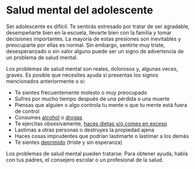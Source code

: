 Salud mental del adolescente
============================


Ser adolescente es difícil. Te sentirás estresado por tratar de ser agradable, desempeñarte bien en la escuela, llevarte bien con la familia y tomar decisiones importantes. La mayoría de estas presiones son inevitables y preocuparte por ellas es normal. Sin embargo, sentirte muy triste, desesperanzado o sin valor alguno puede ser un signo de advertencia de un problema de salud mental.


Los problemas de salud mental son reales, dolorosos y, algunas veces, graves. Es posible que necesites ayuda si presentas los signos mencionados anteriormente o si:


* Te sientes frecuentemente molesto o muy preocupado
* Sufres por mucho tiempo después de una pérdida o una muerte
* Piensas que alguien o algo controla tu mente o que tu mente está fuera de control
* Consumes [alcohol](https://medlineplus.gov/spanish/underagedrinking.html) o [drogas](https://medlineplus.gov/spanish/druguseandaddiction.html)
* Te ejercitas obsesivamente, [haces dietas y/o comes en exceso](https://medlineplus.gov/spanish/eatingdisorders.html)
* Lastimas a otras personas o destruyes la propiedad ajena
* Haces cosas imprudentes que podrían lastimarte o lastimar a los demás
* Te sientes [deprimido](https://medlineplus.gov/spanish/teendepression.html) (triste y sin esperanza)


Los problemas de salud mental pueden tratarse. Para obtener ayuda, habla con tus padres, el consejero escolar o un profesional de la salud.

